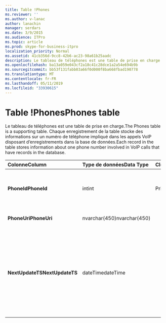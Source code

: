 ```yaml
---
title: Table !Phones
ms.reviewer: ''
ms.author: v-lanac
author: lanachin
manager: serdars
ms.date: 3/9/2015
ms.audience: ITPro
ms.topic: article
ms.prod: skype-for-business-itpro
localization_priority: Normal
ms.assetid: 41cb356d-9cc8-42b6-ac23-98a61b25aadc
description: Le tableau de téléphones est une table de prise en charge. Chaque enregistrement de la table stocke des informations sur un numéro de téléphone impliqué dans les appels VoIP disposant d’enregistrements dans la base de données.
ms.openlocfilehash: ba13a059e043cf2a18c41c28dce1a2a54e694b9b
ms.sourcegitcommit: bb53f131fabb03a66f0d000f8ba668fbad190778
ms.translationtype: MT
ms.contentlocale: fr-FR
ms.lasthandoff: 05/11/2019
ms.locfileid: "33930615"
---
```

# <a name="phones-table"></a><span data-ttu-id="cac3d-104">Table !Phones</span><span class="sxs-lookup"><span data-stu-id="cac3d-104">Phones table</span></span>
 
<span data-ttu-id="cac3d-105">Le tableau de téléphones est une table de prise en charge.</span><span class="sxs-lookup"><span data-stu-id="cac3d-105">The Phones table is a supporting table.</span></span> <span data-ttu-id="cac3d-106">Chaque enregistrement de la table stocke des informations sur un numéro de téléphone impliqué dans les appels VoIP disposant d’enregistrements dans la base de données.</span><span class="sxs-lookup"><span data-stu-id="cac3d-106">Each record in the table stores information about one phone number involved in VoIP calls that have records in the database.</span></span>
  
|<span data-ttu-id="cac3d-107">**Colonne**</span><span class="sxs-lookup"><span data-stu-id="cac3d-107">**Column**</span></span>|<span data-ttu-id="cac3d-108">**Type de données**</span><span class="sxs-lookup"><span data-stu-id="cac3d-108">**Data Type**</span></span>|<span data-ttu-id="cac3d-109">**Clé/Index**</span><span class="sxs-lookup"><span data-stu-id="cac3d-109">**Key/Index**</span></span>|<span data-ttu-id="cac3d-110">**Détails**</span><span class="sxs-lookup"><span data-stu-id="cac3d-110">**Details**</span></span>|
|:-----|:-----|:-----|:-----|
|<span data-ttu-id="cac3d-111">**PhoneId**</span><span class="sxs-lookup"><span data-stu-id="cac3d-111">**PhoneId**</span></span> <br/> |<span data-ttu-id="cac3d-112">int</span><span class="sxs-lookup"><span data-stu-id="cac3d-112">int</span></span>  <br/> |<span data-ttu-id="cac3d-113">Principal</span><span class="sxs-lookup"><span data-stu-id="cac3d-113">Primary</span></span>  <br/> |<span data-ttu-id="cac3d-114">Numéro unique identifiant ce téléphone.</span><span class="sxs-lookup"><span data-stu-id="cac3d-114">Unique number identifying this phone.</span></span>  <br/> |
|<span data-ttu-id="cac3d-115">**PhoneUri**</span><span class="sxs-lookup"><span data-stu-id="cac3d-115">**PhoneUri**</span></span> <br/> |<span data-ttu-id="cac3d-116">nvarchar(450)</span><span class="sxs-lookup"><span data-stu-id="cac3d-116">nvarchar(450)</span></span>  <br/> | <br/> |<span data-ttu-id="cac3d-117">Numéro de téléphone.</span><span class="sxs-lookup"><span data-stu-id="cac3d-117">Phone number.</span></span>  <br/> |
|<span data-ttu-id="cac3d-118">**NextUpdateTS**</span><span class="sxs-lookup"><span data-stu-id="cac3d-118">**NextUpdateTS**</span></span> <br/> |<span data-ttu-id="cac3d-119">dateTime</span><span class="sxs-lookup"><span data-stu-id="cac3d-119">dateTime</span></span>  <br/> ||<span data-ttu-id="cac3d-120">Horodatage (pour une utilisation interne uniquement).</span><span class="sxs-lookup"><span data-stu-id="cac3d-120">Time stamp (for internal use only).</span></span>  <br/> <span data-ttu-id="cac3d-121">Ce champ est une nouveauté dans Microsoft Lync Server 2013.</span><span class="sxs-lookup"><span data-stu-id="cac3d-121">This field was introduced in Microsoft Lync Server 2013.</span></span>  <br/> |
   

